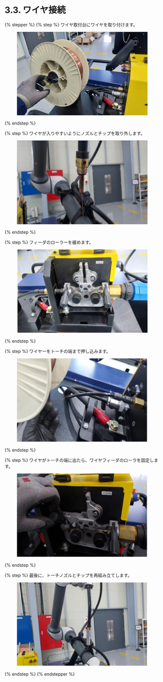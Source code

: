 # 3.3. ワイヤ接続

{% stepper %}
{% step %}
ワイヤ取付台にワイヤを取り付けます。

<div align="center"><figure><img src="../images/jp/chapter3/section3.3.1.jpg" alt=""><figcaption></figcaption></figure></div>
{% endstep %}

{% step %}
ワイヤが入りやすいようにノズルとチップを取り外します。

<figure><img src="../images/jp/chapter3/section3.3.2.jpg" alt=""><figcaption></figcaption></figure>
{% endstep %}

{% step %}
フィーダのローラーを緩めます。

<figure><img src="../images/jp/chapter3/section3.3.3.jpg" alt=""><figcaption></figcaption></figure>
{% endstep %}

{% step %}
ワイヤーをトーチの端まで押し込みます。

<figure><img src="../images/jp/chapter3/section3.3.4.jpg" alt=""><figcaption></figcaption></figure>
{% endstep %}

{% step %}
ワイヤがトーチの端に出たら、ワイヤフィーダのローラを固定します。

<figure><img src="../images/jp/chapter3/section3.3.5.jpg" alt=""><figcaption></figcaption></figure>
{% endstep %}

{% step %}
最後に、トーチノズルとチップを再組み立てします。

<figure><img src="../images/jp/chapter3/section3.3.6.jpg" alt=""><figcaption></figcaption></figure>
{% endstep %}
{% endstepper %}
